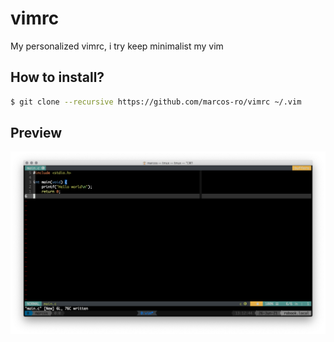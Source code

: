 # vimrc

My personalized vimrc, i try keep minimalist my vim

## How to install?

```bash
$ git clone --recursive https://github.com/marcos-ro/vimrc ~/.vim
```
## Preview

![vimrc](screenshots/theme_new_version.png)
